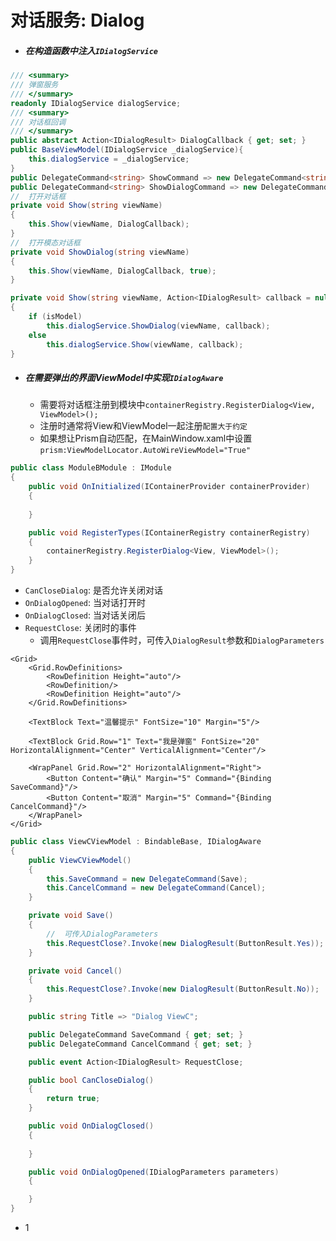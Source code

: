 # 对话服务: Dialog

- ##### 在构造函数中注入`IDialogService`

```C#
/// <summary>
/// 弹窗服务
/// </summary>
readonly IDialogService dialogService;
/// <summary>
/// 对话框回调
/// </summary>
public abstract Action<IDialogResult> DialogCallback { get; set; }
public BaseViewModel(IDialogService _dialogService){
    this.dialogService = _dialogService;
}
public DelegateCommand<string> ShowCommand => new DelegateCommand<string>(Show);
public DelegateCommand<string> ShowDialogCommand => new DelegateCommand<string>(ShowDialog);
//	打开对话框
private void Show(string viewName)
{
    this.Show(viewName, DialogCallback);
}
//	打开模态对话框
private void ShowDialog(string viewName)
{
    this.Show(viewName, DialogCallback, true);
}

private void Show(string viewName, Action<IDialogResult> callback = null, bool isModel = false)
{
    if (isModel)
        this.dialogService.ShowDialog(viewName, callback);
    else
        this.dialogService.Show(viewName, callback);
}
```

- ##### 在需要弹出的界面ViewModel中实现`IDialogAware`

  - 需要将对话框注册到模块中`containerRegistry.RegisterDialog<View, ViewModel>();`
  - 注册时通常将View和ViewModel一起注册`配置大于约定`
  - 如果想让Prism自动匹配，在MainWindow.xaml中设置`prism:ViewModelLocator.AutoWireViewModel="True"`

```C#
public class ModuleBModule : IModule
{
    public void OnInitialized(IContainerProvider containerProvider)
    {
        
    }

    public void RegisterTypes(IContainerRegistry containerRegistry)
    {
        containerRegistry.RegisterDialog<View, ViewModel>();
    }
}
```

  - `CanCloseDialog`: 是否允许关闭对话
  - `OnDialogOpened`: 当对话打开时
  - `OnDialogClosed`: 当对话关闭后
  - `RequestClose`: 关闭时的事件
    - 调用`RequestClose`事件时，可传入`DialogResult`参数和`DialogParameters`

```xaml
<Grid>
    <Grid.RowDefinitions>
        <RowDefinition Height="auto"/>
        <RowDefinition/>
        <RowDefinition Height="auto"/>
    </Grid.RowDefinitions>

    <TextBlock Text="温馨提示" FontSize="10" Margin="5"/>

    <TextBlock Grid.Row="1" Text="我是弹窗" FontSize="20" HorizontalAlignment="Center" VerticalAlignment="Center"/>

    <WrapPanel Grid.Row="2" HorizontalAlignment="Right">
        <Button Content="确认" Margin="5" Command="{Binding SaveCommand}"/>
        <Button Content="取消" Margin="5" Command="{Binding CancelCommand}"/>
    </WrapPanel>
</Grid>
```

```C#
public class ViewCViewModel : BindableBase, IDialogAware
{
    public ViewCViewModel()
    {
        this.SaveCommand = new DelegateCommand(Save);
        this.CancelCommand = new DelegateCommand(Cancel);
    }

    private void Save()
    {
        //	可传入DialogParameters
        this.RequestClose?.Invoke(new DialogResult(ButtonResult.Yes));
    }

    private void Cancel()
    {
        this.RequestClose?.Invoke(new DialogResult(ButtonResult.No));
    }

    public string Title => "Dialog ViewC";

    public DelegateCommand SaveCommand { get; set; }
    public DelegateCommand CancelCommand { get; set; }

    public event Action<IDialogResult> RequestClose;

    public bool CanCloseDialog()
    {
        return true;
    }

    public void OnDialogClosed()
    {
        
    }

    public void OnDialogOpened(IDialogParameters parameters)
    {

    }
}
```

- 1
